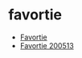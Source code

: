 # favortie

 * [Favortie](../../index/f/favortie-200513.json)
 * [Favortie 200513](../../index/f/favortie-200513.json)
